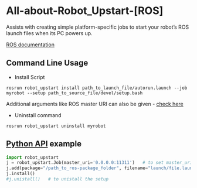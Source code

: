 # All-about-Robot_Upstart-[ROS]

Assists with creating simple platform-specific jobs to start your robot’s ROS launch files when its PC powers up.

[ROS documentation](http://docs.ros.org/jade/api/robot_upstart/html/)

## Command Line Usage

* Install Script

`rosrun robot_upstart install path_to_launch_file/autorun.launch --job myrobot --setup path_to_source_file/devel/setup.bash`

Additional arguments like ROS master URI can also be given - [check here](http://docs.ros.org/jade/api/robot_upstart/html/install.html)

* Uninstall command

`rosrun robot_upstart uninstall myrobot`

## [Python API](http://docs.ros.org/jade/api/robot_upstart/html/jobs.html) example

```python
import robot_upstart
j = robot_upstart.Job(master_uri='0.0.0.0:11311') 	# to set master_uri  
j.add(package="/path_to_ros-package_folder", filename="launch/file.launch")
j.install()
#j.unistall()	# to unistall the setup
```

